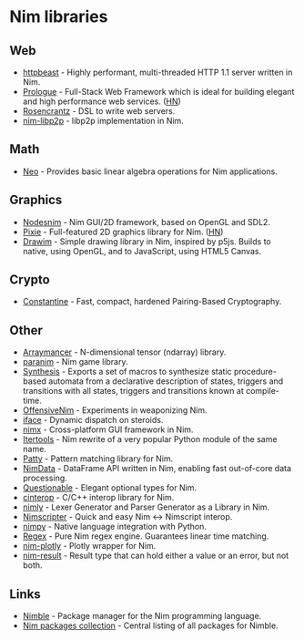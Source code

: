 # Nim libraries

## Web

- [httpbeast](https://github.com/dom96/httpbeast) - Highly performant, multi-threaded HTTP 1.1 server written in Nim.
- [Prologue](https://github.com/planety/prologue) - Full-Stack Web Framework which is ideal for building elegant and high performance web services. ([HN](https://news.ycombinator.com/item?id=24846828))
- [Rosencrantz](https://github.com/andreaferretti/rosencrantz) - DSL to write web servers.
- [nim-libp2p](https://github.com/status-im/nim-libp2p) - libp2p implementation in Nim.

## Math

- [Neo](https://github.com/unicredit/neo) - Provides basic linear algebra operations for Nim applications.

## Graphics

- [Nodesnim](https://github.com/Ethosa/nodesnim) - Nim GUI/2D framework, based on OpenGL and SDL2.
- [Pixie](https://github.com/treeform/pixie) - Full-featured 2D graphics library for Nim. ([HN](https://news.ycombinator.com/item?id=28506220))
- [Drawim](https://github.com/GabrielLasso/drawim) - Simple drawing library in Nim, inspired by p5js. Builds to native, using OpenGL, and to JavaScript, using HTML5 Canvas.

## Crypto

- [Constantine](https://github.com/mratsim/constantine) - Fast, compact, hardened Pairing-Based Cryptography.

## Other

- [Arraymancer](https://github.com/mratsim/Arraymancer) - N-dimensional tensor (ndarray) library.
- [paranim](https://github.com/paranim/paranim) - Nim game library.
- [Synthesis](https://github.com/mratsim/Synthesis) - Exports a set of macros to synthesize static procedure-based automata from a declarative description of states, triggers and transitions with all states, triggers and transitions known at compile-time.
- [OffensiveNim](https://github.com/byt3bl33d3r/OffensiveNim) - Experiments in weaponizing Nim.
- [iface](https://github.com/yglukhov/iface) - Dynamic dispatch on steroids.
- [nimx](https://github.com/yglukhov/nimx) - Cross-platform GUI framework in Nim.
- [Itertools](https://github.com/narimiran/itertools) - Nim rewrite of a very popular Python module of the same name.
- [Patty](https://github.com/andreaferretti/patty) - Pattern matching library for Nim.
- [NimData](https://github.com/bluenote10/NimData) - DataFrame API written in Nim, enabling fast out-of-core data processing.
- [Questionable](https://github.com/markspanbroek/questionable) - Elegant optional types for Nim.
- [cinterop](https://github.com/n0bra1n3r/cinterop) - C/C++ interop library for Nim.
- [nimly](https://github.com/loloicci/nimly) - Lexer Generator and Parser Generator as a Library in Nim.
- [Nimscripter](https://github.com/beef331/nimscripter) - Quick and easy Nim <-> Nimscript interop.
- [nimpy](https://github.com/yglukhov/nimpy) - Native language integration with Python.
- [Regex](https://github.com/nitely/nim-regex) - Pure Nim regex engine. Guarantees linear time matching.
- [nim-plotly](https://github.com/SciNim/nim-plotly) - Plotly wrapper for Nim.
- [nim-result](https://github.com/arnetheduck/nim-result) - Result type that can hold either a value or an error, but not both.

## Links

- [Nimble](https://github.com/nim-lang/nimble) - Package manager for the Nim programming language.
- [Nim packages collection](https://github.com/nim-lang/packages) - Central listing of all packages for Nimble.
